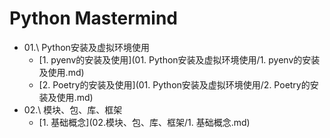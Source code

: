 # Python Mastermind

- 01.\ Python安装及虚拟环境使用
    - [1. pyenv的安装及使用](01. Python安装及虚拟环境使用/1. pyenv的安装及使用.md)
    - [2. Poetry的安装及使用](01. Python安装及虚拟环境使用/2. Poetry的安装及使用.md)
- 02.\ 模块、包、库、框架
    - [1. 基础概念](02.模块、包、库、框架/1. 基础概念.md)


